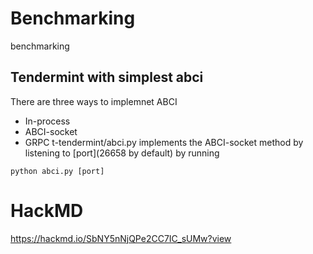 # Benchmarking
benchmarking
## Tendermint with simplest abci
There are three ways to implemnet ABCI
* In-process
* ABCI-socket
* GRPC
t-tendermint/abci.py implements the ABCI-socket method by listening to \[port\]\(26658 by default\) by running
```
python abci.py [port]
```


# HackMD
https://hackmd.io/SbNY5nNjQPe2CC7IC_sUMw?view

